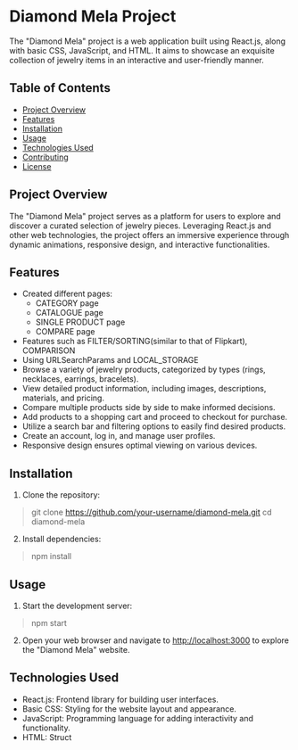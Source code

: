 # Diamond Mela Project

The "Diamond Mela" project is a web application built using React.js, along with basic CSS, JavaScript, and HTML. It aims to showcase an exquisite collection of jewelry items in an interactive and user-friendly manner.

## Table of Contents

- [Project Overview](#project-overview)
- [Features](#features)
- [Installation](#installation)
- [Usage](#usage)
- [Technologies Used](#technologies-used)
- [Contributing](#contributing)
- [License](#license)

## Project Overview

The "Diamond Mela" project serves as a platform for users to explore and discover a curated selection of jewelry pieces. Leveraging React.js and other web technologies, the project offers an immersive experience through dynamic animations, responsive design, and interactive functionalities.

## Features

- Created different pages:
    * CATEGORY page
    * CATALOGUE page
    * SINGLE PRODUCT page
    * COMPARE page
- Features such as FILTER/SORTING(similar to that of Flipkart), COMPARISON
- Using URLSearchParams and LOCAL_STORAGE
- Browse a variety of jewelry products, categorized by types (rings, necklaces, earrings, bracelets).
- View detailed product information, including images, descriptions, materials, and pricing.
- Compare multiple products side by side to make informed decisions.
- Add products to a shopping cart and proceed to checkout for purchase.
- Utilize a search bar and filtering options to easily find desired products.
- Create an account, log in, and manage user profiles.
- Responsive design ensures optimal viewing on various devices.

## Installation

1. Clone the repository:
>git clone https://github.com/your-username/diamond-mela.git
>cd diamond-mela

2. Install dependencies:
>npm install


## Usage

1. Start the development server:
>npm start


2. Open your web browser and navigate to [http://localhost:3000](http://localhost:3000) to explore the "Diamond Mela" website.

## Technologies Used

- React.js: Frontend library for building user interfaces.
- Basic CSS: Styling for the website layout and appearance.
- JavaScript: Programming language for adding interactivity and functionality.
- HTML: Struct
